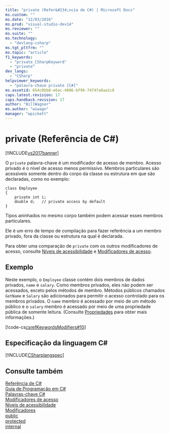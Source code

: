 ```yaml
---
title: "private (Refer&#234;ncia de C#) | Microsoft Docs"
ms.custom: ""
ms.date: "12/03/2016"
ms.prod: "visual-studio-dev14"
ms.reviewer: ""
ms.suite: ""
ms.technology: 
  - "devlang-csharp"
ms.tgt_pltfrm: ""
ms.topic: "article"
f1_keywords: 
  - "private_CSharpKeyword"
  - "private"
dev_langs: 
  - "CSharp"
helpviewer_keywords: 
  - "palavra-chave private [C#]"
ms.assetid: 654c0bb8-e6ac-4086-bf96-7474fa6aa1c8
caps.latest.revision: 17
caps.handback.revision: 17
author: "BillWagner"
ms.author: "wiwagn"
manager: "wpickett"
---
```

# private (Refer&#234;ncia de C#)
[!INCLUDE[vs2017banner](../../../csharp/includes/vs2017banner.md)]

O `private` palavra\-chave é um modificador de acesso de membro.  Acesso privado é o nível de acesso menos permissivo.  Membros particulares são acessíveis somente dentro do corpo da classe ou estrutura em que são declaradas, como no exemplo:  
  
```  
class Employee  
{  
    private int i;  
    double d;   // private access by default  
}  
```  
  
 Tipos aninhados no mesmo corpo também podem acessar esses membros particulares.  
  
 Ele é um erro de tempo de compilação para fazer referência a um membro privado, fora da classe ou estrutura na qual é declarada.  
  
 Para obter uma comparação de `private` com os outros modificadores de acesso, consulte [Níveis de acessibilidade](../../../csharp/language-reference/keywords/accessibility-levels.md) e [Modificadores de acesso](../../../csharp/programming-guide/classes-and-structs/access-modifiers.md).  
  
## Exemplo  
 Neste exemplo, o `Employee` classe contém dois membros de dados privados, `name` e `salary`.  Como membros privados, eles não podem ser acessados, exceto pelos métodos de membro.  Métodos públicos chamados `GetName` e `Salary` são adicionados para permitir o acesso controlado para os membros privados.  O `name` membro é acessado por meio de um método público e o `salary` membro é acessado por meio de uma propriedade pública de somente leitura.  \(Consulte [Propriedades](../../../csharp/programming-guide/classes-and-structs/properties.md) para obter mais informações.\)  
  
 [!code-cs[csrefKeywordsModifiers#10](../../../csharp/language-reference/keywords/codesnippet/CSharp/private_1.cs)]  
  
## Especificação da linguagem C\#  
 [!INCLUDE[CSharplangspec](../../../csharp/language-reference/keywords/includes/csharplangspec_md.md)]  
  
## Consulte também  
 [Referência de C\#](../../../csharp/language-reference/index.md)   
 [Guia de Programação em C\#](../../../csharp/programming-guide/index.md)   
 [Palavras\-chave C\#](../../../csharp/language-reference/keywords/index.md)   
 [Modificadores de acesso](../../../csharp/language-reference/keywords/access-modifiers.md)   
 [Níveis de acessibilidade](../../../csharp/language-reference/keywords/accessibility-levels.md)   
 [Modificadores](../../../csharp/language-reference/keywords/modifiers.md)   
 [public](../../../csharp/language-reference/keywords/public.md)   
 [protected](../../../csharp/language-reference/keywords/protected.md)   
 [internal](../../../csharp/language-reference/keywords/internal.md)
